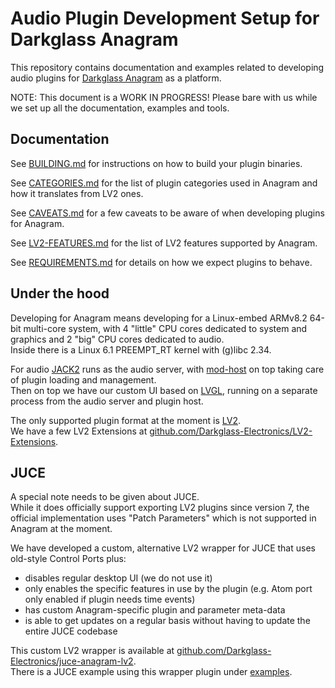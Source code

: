 # Audio Plugin Development Setup for Darkglass Anagram

This repository contains documentation and examples related to developing audio plugins for [Darkglass Anagram](https://www.darkglass.com/products/anagram/) as a platform.

NOTE: This document is a WORK IN PROGRESS! Please bare with us while we set up all the documentation, examples and tools.

## Documentation

See [BUILDING.md](BUILDING.md) for instructions on how to build your plugin binaries.

See [CATEGORIES.md](CATEGORIES.md) for the list of plugin categories used in Anagram and how it translates from LV2 ones.

See [CAVEATS.md](CAVEATS.md) for a few caveats to be aware of when developing plugins for Anagram.

See [LV2-FEATURES.md](LV2-FEATURES.md) for the list of LV2 features supported by Anagram.

See [REQUIREMENTS.md](REQUIREMENTS.md) for details on how we expect plugins to behave.

## Under the hood

Developing for Anagram means developing for a Linux-embed ARMv8.2 64-bit multi-core system, with 4 "little" CPU cores dedicated to system and graphics and 2 "big" CPU cores dedicated to audio.  
Inside there is a Linux 6.1 PREEMPT_RT kernel with (g)libc 2.34.

For audio [JACK2](https://jackaudio.org/) runs as the audio server, with [mod-host](https://github.com/mod-audio/mod-host/) on top taking care of plugin loading and management.  
Then on top we have our custom UI based on [LVGL](https://lvgl.io/), running on a separate process from the audio server and plugin host.

The only supported plugin format at the moment is [LV2](https://lv2plug.in/).  
We have a few LV2 Extensions at [github.com/Darkglass-Electronics/LV2-Extensions](https://github.com/Darkglass-Electronics/LV2-Extensions/).

## JUCE

A special note needs to be given about JUCE.  
While it does officially support exporting LV2 plugins since version 7, the official implementation uses "Patch Parameters" which is not supported in Anagram at the moment.

We have developed a custom, alternative LV2 wrapper for JUCE that uses old-style Control Ports plus:

 - disables regular desktop UI (we do not use it)
 - only enables the specific features in use by the plugin (e.g. Atom port only enabled if plugin needs time events)
 - has custom Anagram-specific plugin and parameter meta-data
 - is able to get updates on a regular basis without having to update the entire JUCE codebase

This custom LV2 wrapper is available at [github.com/Darkglass-Electronics/juce-anagram-lv2](https://github.com/Darkglass-Electronics/juce-anagram-lv2/).  
There is a JUCE example using this wrapper plugin under [examples](examples/).
